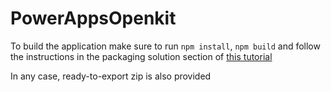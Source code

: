 # PowerAppsOpenkit

To build the application make sure to run `npm install`, `npm build` and follow the instructions in the packaging solution section of [this tutorial](https://learn.microsoft.com/en-us/power-apps/developer/component-framework/implementing-controls-using-typescript)

In any case, ready-to-export zip is also provided
